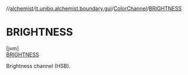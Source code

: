 //[alchemist](../../../../index.md)/[it.unibo.alchemist.boundary.gui](../../index.md)/[ColorChannel](../index.md)/[BRIGHTNESS](index.md)

# BRIGHTNESS

[jvm]\
[BRIGHTNESS](index.md)

Brightness channel (HSB).
